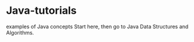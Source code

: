 # Java-tutorials
examples of Java concepts
Start here, then go to Java Data Structures and Algorithms.  


